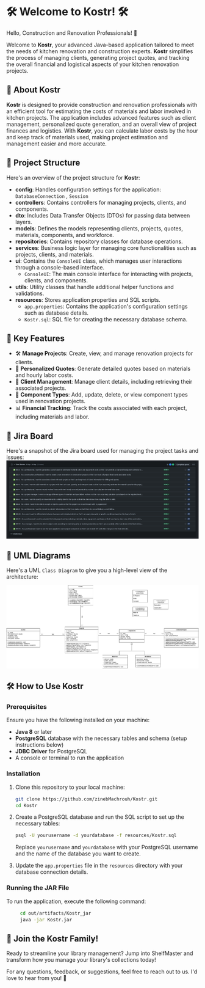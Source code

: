 # 🛠️ Welcome to Kostr! 🛠️

Hello, Construction and Renovation Professionals! 👋

Welcome to **Kostr**, your advanced Java-based application tailored to meet the needs of kitchen renovation and construction experts. **Kostr** simplifies the process of managing clients, generating project quotes, and tracking the overall financial and logistical aspects of your kitchen renovation projects.

## 🚀 About Kostr

**Kostr** is designed to provide construction and renovation professionals with an efficient tool for estimating the costs of materials and labor involved in kitchen projects. The application includes advanced features such as client management, personalized quote generation, and an overall view of project finances and logistics. With **Kostr**, you can calculate labor costs by the hour and keep track of materials used, making project estimation and management easier and more accurate.

## 📁 Project Structure

Here's an overview of the project structure for **Kostr**:

- **config**: Handles configuration settings for the application: `DatabaseConnection` , `Session`
- **controllers**: Contains controllers for managing projects, clients, and components.
- **dto**: Includes Data Transfer Objects (DTOs) for passing data between layers.
- **models**: Defines the models representing clients, projects, quotes, materials, components, and workforce.
- **repositories**: Contains repository classes for database operations.
- **services**: Business logic layer for managing core functionalities such as projects, clients, and materials.
- **ui**: Contains the `ConsoleUI` class, which manages user interactions through a console-based interface.
    - `ConsoleUI`: The main console interface for interacting with projects, clients, and components.
- **utils**: Utility classes that handle additional helper functions and validations.
- **resources**: Stores application properties and SQL scripts.
    - `app.properties`: Contains the application's configuration settings such as database details.
    - `Kostr.sql`: SQL file for creating the necessary database schema.

## 🧩 Key Features

- 🛠 **Manage Projects**: Create, view, and manage renovation projects for clients.
- 📑 **Personalized Quotes**: Generate detailed quotes based on materials and hourly labor costs.
- 👥 **Client Management**: Manage client details, including retrieving their associated projects.
- 🔨 **Component Types**: Add, update, delete, or view component types used in renovation projects.
- 📊 **Financial Tracking**: Track the costs associated with each project, including materials and labor.

## 🚩 Jira Board

Here's a snapshot of the Jira board used for managing the project tasks and issues:
[![Jira Board](./src/main/resources/Jira.jpeg)](./src/main/resources/Jira.jpeg)

## 🎨 UML Diagrams

Here's a UML `Class Diagram` to give you a high-level view of the architecture:

[![UML Class Diagram](./src/main/resources/UML.png)](./src/main/resources/UML.png)


## 🛠️ How to Use Kostr

### Prerequisites

Ensure you have the following installed on your machine:

- **Java 8** or later
- **PostgreSQL** database with the necessary tables and schema (setup instructions below)
- **JDBC Driver** for PostgreSQL
- A console or terminal to run the application

### Installation

1. Clone this repository to your local machine:
   ```bash
   git clone https://github.com/zinebMachrouh/Kostr.git
   cd Kostr

2. Create a PostgreSQL database and run the SQL script to set up the necessary tables:
    ```bash
    psql -U yourusername -d yourdatabase -f resources/Kostr.sql
    ```
   Replace `yourusername` and `yourdatabase` with your PostgreSQL username and the name of the database you want to create.

3. Update the `app.properties` file in the `resources` directory with your database connection details.

### Running the JAR File
To run the application, execute the following command:
```bash
     cd out/artifacts/Kostr_jar
     java -jar Kostr.jar
```


## 🎉 Join the Kostr Family!
Ready to streamline your library management? Jump into ShelfMaster and transform how you manage your library's collections today!

For any questions, feedback, or suggestions, feel free to reach out to us. I'd love to hear from you! 📧